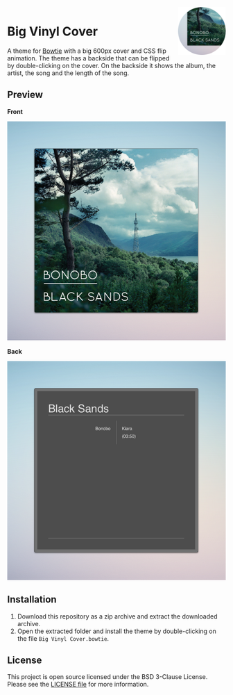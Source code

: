 <img src="icon.png" align="right" height="110"/>

# Big Vinyl Cover

A theme for [Bowtie](http://bowtieapp.com/) with a big 600px cover and CSS flip animation. The theme has a backside that can be flipped by double-clicking on the cover. On the backside it shows the album, the artist, the song and the length of the song.
 
## Preview

**Front**

![Bowtie Theme Big Vinyl Cover (Front)](preview_front.png)

**Back**

![Bowtie Theme Big Vinyl Cover (Back)](preview_back.png)

## Installation

1. Download this repository as a zip archive and extract the downloaded archive.
2. Open the extracted folder and install the theme by double-clicking on the file `Big Vinyl Cover.bowtie`.

## License

This project is open source licensed under the BSD 3-Clause License. Please see the [LICENSE file](LICENSE.md) for more information.